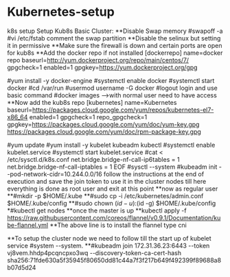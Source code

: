 # Kubernetes-setup
k8s setup
Setup Kub8s Basic Cluster:
**Disable Swap memory 
#swapoff -a
#vi /etc/fstab
comment the swap partition
**Disable the selinux but setting it in permissive
**Make sure the firewall is down and certain ports are open for kub8s
**Add the docker repo if not installed
[dockerrepo]
name=docker repo
baseurl=http://yum.dockerproject.org/repo/main/centos/7/
gpgcheck=1
enabled=1
gpgkey=https://yum.dockerproject.org/gpg

#yum install -y docker-engine
#systemctl enable docker
#systemctl start docker 
#cd /var/run
#usermod username -G docker
#logout 
login and use basic command
#docker images -->with normal user need to have access
**Now add the kub8s repo 
[kubernetes]
name=Kubernetes
baseurl=https://packages.cloud.google.com/yum/repos/kubernetes-el7-x86_64
enabled=1
gpgcheck=1
repo_gpgcheck=1
gpgkey=https://packages.cloud.google.com/yum/doc/yum-key.gpg https://packages.cloud.google.com/yum/doc/rpm-package-key.gpg

#yum update
#yum install -y kubelet kubeadm kubectl
#systemctl enable kubelet.service
#systemctl start kubelet.service
#cat <<EOF > /etc/sysctl.d/k8s.conf
net.bridge.bridge-nf-call-ip6tables = 1
net.bridge.bridge-nf-call-iptables = 1
EOF
#sysctl --system
#kubeadm init --pod-network-cidr=10.244.0.0/16
follow the instructions at the end of execution
and save the join token to use it in the cluster nodes
till here everything is done as root user and exit at this point 
**now as regular user
**#mkdir -p $HOME/.kube
**#sudo cp -i /etc/kubernetes/admin.conf $HOME/.kube/config
**#sudo chown $(id -u):$(id -g) $HOME/.kube/config
*#kubectl get nodes
**once the master is up
**kubectl apply -f https://raw.githubusercontent.com/coreos/flannel/v0.9.1/Documentation/kube-flannel.yml
**The above line is to install the flannel type cni

**To setup the cluster node we need to follow till the start up of kubelet service #system --system.
**#kubeadm join 172.31.36.23:6443 --token vj8vem.hhdp4pcqncpxo3wq --discovery-token-ca-cert-hash sha256:71fde630a5f35945f80650dd81c44a7f3f217b649f492399f89688a8b07d5d24


